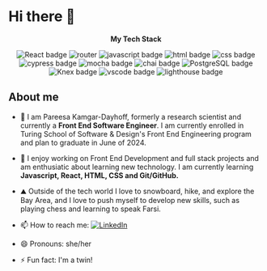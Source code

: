 # Hi there 👋
</div>
<p align="center"><strong>My Tech Stack</strong></p>
<div align="center">
  <img src="https://img.shields.io/badge/React-61DAFB?logo=react&logoColor=000&style=for-the-badge" alt="React badge">
  <img src="https://img.shields.io/badge/React%20Router-CA4245?logo=reactrouter&logoColor=fff&style=for-the-badge" alt="router">
  <img src="https://img.shields.io/badge/JavaScript-F7DF1E?logo=javascript&logoColor=000&style=for-the-badge" alt="javascript badge">
  <img src="https://img.shields.io/badge/HTML5-E34F26?logo=html5&logoColor=fff&style=for-the-badge" alt="html badge">
  <img src="https://img.shields.io/badge/CSS3-1572B6?logo=css3&logoColor=fff&style=for-the-badge" alt="css badge">
  <img src="https://img.shields.io/badge/Cypress-69D3A7?logo=cypress&logoColor=fff&style=for-the-badge" alt="cypress badge">
  <img src="https://img.shields.io/badge/Mocha-8D6748?logo=mocha&logoColor=fff&style=for-the-badge" alt="mocha badge">
  <img src="https://img.shields.io/badge/Chai-A30701?logo=chai&logoColor=fff&style=for-the-badge" alt="chai badge">
  <img src="https://img.shields.io/badge/PostgreSQL-4169E1?logo=postgresql&logoColor=fff&style=for-the-badge" alt="PostgreSQL badge">
  <img src="https://img.shields.io/badge/Knex.js-D26B38?logo=knexdotjs&logoColor=fff&style=for-the-badge" alt="Knex badge">
  <img src="https://img.shields.io/badge/Visual%20Studio%20Code-007ACC?logo=visualstudiocode&logoColor=fff&style=for-the-badge" alt="vscode badge">
  <img src="https://img.shields.io/badge/Lighthouse-F44B21?logo=lighthouse&logoColor=fff&style=for-the-badge" alt="lighthouse badge">
</div>


## About me

- 🔭 I am Pareesa Kamgar-Dayhoff, formerly a research scientist and currently a **Front End Software Engineer**. I am currently enrolled in Turing School of Software & Design's Front End Engineering program and plan to graduate in June of 2024.  
- 🌱 I enjoy working on Front End Development and full stack projects and am enthusiatic about learning new technology. I am currently learning **Javascript, React, HTML, CSS and Git/GitHub.**
- ⛰️ Outside of the tech world I love to snowboard, hike, and explore the Bay Area, and I love to push myself to develop new skills, such as playing chess and learning to speak Farsi.
- 📫 How to reach me: [![LinkedIn](https://img.shields.io/badge/LinkedIn-blue)](https://www.linkedin.com/in/pareesa-kamgar-dayhoff/)
- 😄 Pronouns: she/her
- ⚡ Fun fact: I'm a twin!

  <!---
- 👯 I’m looking to collaborate on ...
- 💬 Ask me about ...
--->
